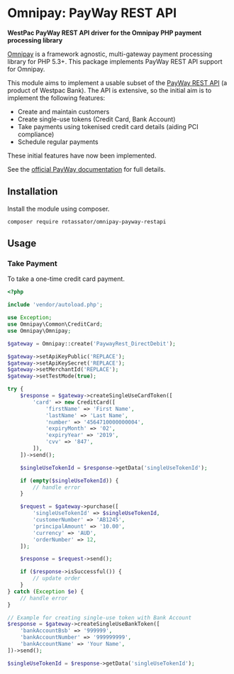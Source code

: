 # Omnipay: PayWay REST API

**WestPac PayWay REST API driver for the Omnipay PHP payment processing library**

[Omnipay](https://github.com/thephpleague/omnipay) is a framework agnostic, multi-gateway payment
processing library for PHP 5.3+. This package implements PayWay REST API support for Omnipay.

This module aims to implement a usable subset of the [PayWay REST API](https://www.payway.com.au/rest-docs/index.html) (a product of Westpac Bank). The API is extensive, so the initial aim is to implement the following features:

* Create and maintain customers
* Create single-use tokens (Credit Card, Bank Account)
* Take payments using tokenised credit card details (aiding PCI compliance)
* Schedule regular payments

These initial features have now been implemented.

See the [official PayWay documentation](https://www.payway.com.au/rest-docs/index.html) for full details.

## Installation

Install the module using composer.

```
composer require rotassator/omnipay-payway-restapi
```

## Usage

### Take Payment

To take a one-time credit card payment.

```php
<?php

include 'vendor/autoload.php';

use Exception;
use Omnipay\Common\CreditCard;
use Omnipay\Omnipay;

$gateway = Omnipay::create('PaywayRest_DirectDebit');

$gateway->setApiKeyPublic('REPLACE');
$gateway->setApiKeySecret('REPLACE');
$gateway->setMerchantId('REPLACE');
$gateway->setTestMode(true);

try {
    $response = $gateway->createSingleUseCardToken([
        'card' => new CreditCard([
            'firstName' => 'First Name',
            'lastName' => 'Last Name',
            'number' => '4564710000000004',
            'expiryMonth' => '02',
            'expiryYear' => '2019',
            'cvv' => '847',
        ]),
    ])->send();

    $singleUseTokenId = $response->getData('singleUseTokenId');

    if (empty($singleUseTokenId)) {
        // handle error
    }

    $request = $gateway->purchase([
        'singleUseTokenId' => $singleUseTokenId,
        'customerNumber' => 'AB1245',
        'principalAmount' => '10.00',
        'currency' => 'AUD',
        'orderNumber' => 12,
    ]);

    $response = $request->send();

    if ($response->isSuccessful()) {
        // update order
    }
} catch (Exception $e) {
    // handle error
}

// Example for creating single-use token with Bank Account
$response = $gateway->createSingleUseBankToken([
    'bankAccountBsb' => '999999',
    'bankAccountNumber' => '999999999',
    'bankAccountName' => 'Your Name',
])->send();

$singleUseTokenId = $response->getData('singleUseTokenId');
```
